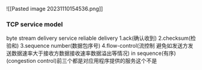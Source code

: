 

![[Pasted image 20231110154536.png]]
### TCP service model

byte stream delivery service
reliable delivery
    1.ack(确认收到)
    2.checksum(检验和)
    3.sequence number(数据包序号)
    4.flow-control(流控制 避免如发送方发送数据速率大于接收方数据接收速率数据溢出等情况)
in sequence(有序)
(congestion control)前三个都是对应用程序提供的服务这个不是